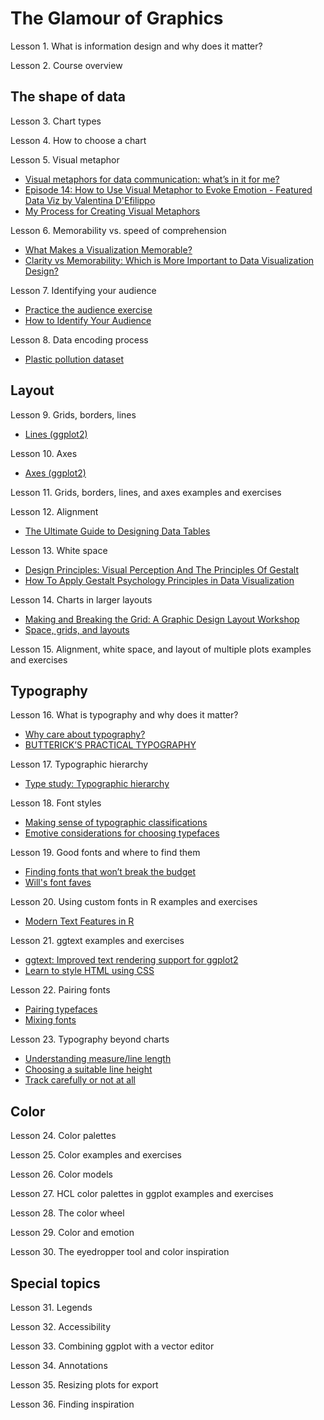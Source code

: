 # The Glamour of Graphics

Lesson 1. What is information design and why does it matter?

Lesson 2. Course overview

## The shape of data

Lesson 3. Chart types

Lesson 4. How to choose a chart

Lesson 5. Visual metaphor

- [Visual metaphors for data communication: what’s in it for me?](https://databard.wordpress.com/2018/09/08/visual-metaphors-for-data-communication/)
- [Episode 14: How to Use Visual Metaphor to Evoke Emotion - Featured Data Viz by Valentina D'Efilippo](https://dataviztoday.com/shownotes/14)
- [My Process for Creating Visual Metaphors](https://blog.elevatedataviz.com/a-process-for-creating-visual-metaphors/)

Lesson 6. Memorability vs. speed of comprehension

- [What Makes a Visualization Memorable?](https://vcg.seas.harvard.edu/publications/what-makes-a-visualization-memorable/paper)
- [Clarity vs Memorability: Which is More Important to Data Visualization Design?](https://boostlabs.com/clarity-vs-memorability-in-data-visualization-design/)

Lesson 7. Identifying your audience

- [Practice the audience exercise](https://docs.google.com/document/d/1xy9dQFkb5EXxH6fdVKI9Ai5McOLOOxyFXkEtNOTBuzo/copy)
- [How to Identify Your Audience](https://blog.duncangeere.com/how-to-identify-your-audience/)

Lesson 8. Data encoding process

- [Plastic pollution dataset](https://github.com/rfordatascience/tidytuesday/tree/master/data/2021/2021-01-26)

## Layout

Lesson 9. Grids, borders, lines

- [Lines (ggplot2)](http://www.cookbook-r.com/Graphs/Lines_(ggplot2)/)

Lesson 10. Axes

- [Axes (ggplot2)](http://www.cookbook-r.com/Graphs/Axes_(ggplot2)/)

Lesson 11. Grids, borders, lines, and axes examples and exercises

Lesson 12. Alignment

- [The Ultimate Guide to Designing Data Tables](https://medium.com/design-with-figma/the-ultimate-guide-to-designing-data-tables-7db29713a85a)

Lesson 13. White space

- [Design Principles: Visual Perception And The Principles Of Gestalt](https://www.smashingmagazine.com/2014/03/design-principles-visual-perception-and-the-principles-of-gestalt/)
- [How To Apply Gestalt Psychology Principles in Data Visualization](https://medium.com/nightingale/how-to-apply-gestalt-psychology-principles-in-data-visualization-6242f4f1a3de)

Lesson 14. Charts in larger layouts

- [Making and Breaking the Grid: A Graphic Design Layout Workshop](https://www.amazon.com/Making-Breaking-Grid-Graphic-Workshop/dp/1592531253)
- [Space, grids, and layouts](https://www.designsystems.com/space-grids-and-layouts/)

Lesson 15. Alignment, white space, and layout of multiple plots examples and exercises

## Typography

Lesson 16. What is typography and why does it matter?

- [Why care about typography?](https://fonts.google.com/knowledge/introducing_type/why_care_about_typography)
- [BUTTERICK’S PRACTICAL TYPOGRAPHY](https://practicaltypography.com/)

Lesson 17. Typographic hierarchy

- [Type study: Typographic hierarchy](https://blog.typekit.com/2011/03/17/type-study-typographic-hierarchy/)

Lesson 18. Font styles

- [Making sense of typographic classifications](https://fonts.google.com/knowledge/introducing_type/making_sense_of_typographic_classifications)
- [Emotive considerations for choosing typefaces](https://fonts.google.com/knowledge/choosing_type/emotive_considerations_for_choosing_typefaces)

Lesson 19. Good fonts and where to find them

- [Finding fonts that won’t break the budget](https://blog.elevatedataviz.com/finding-fonts-that-wont-break-the-budget/)
- [Will's font faves](https://docs.google.com/document/d/1ZVnRk-sCLYVTpfPb_gn_jJYfCwoP0qfD2PPq8kclxKA/edit)

Lesson 20. Using custom fonts in R examples and exercises

- [Modern Text Features in R](https://www.tidyverse.org/blog/2021/02/modern-text-features/#wheres-the-catch)

Lesson 21. ggtext examples and exercises

- [ggtext: Improved text rendering support for ggplot2](https://wilkelab.org/ggtext/)
- [Learn to style HTML using CSS](https://developer.mozilla.org/en-US/docs/Learn/CSS)

Lesson 22. Pairing fonts

- [Pairing typefaces](https://fonts.google.com/knowledge/choosing_type/pairing_typefaces)
- [Mixing fonts](https://practicaltypography.com/mixing-fonts.html)

Lesson 23. Typography beyond charts

- [Understanding measure/line length](https://fonts.google.com/knowledge/using_type/understanding_measure_line_length)
- [Choosing a suitable line height](https://fonts.google.com/knowledge/using_type/choosing_a_suitable_line_height)
- [Track carefully or not at all](https://fonts.google.com/knowledge/using_type/track_carefully_or_not_at_all)

## Color

Lesson 24. Color palettes

Lesson 25. Color examples and exercises

Lesson 26. Color models

Lesson 27. HCL color palettes in ggplot examples and exercises

Lesson 28. The color wheel

Lesson 29. Color and emotion

Lesson 30. The eyedropper tool and color inspiration

## Special topics

Lesson 31. Legends

Lesson 32. Accessibility

Lesson 33. Combining ggplot with a vector editor

Lesson 34. Annotations

Lesson 35. Resizing plots for export

Lesson 36. Finding inspiration
